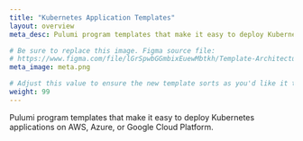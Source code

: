 ```yaml
---
title: "Kubernetes Application Templates"
layout: overview
meta_desc: Pulumi program templates that make it easy to deploy Kubernetes applications on AWS, Azure, or Google Cloud Platform.

# Be sure to replace this image. Figma source file:
# https://www.figma.com/file/lGrSpwbGGmbixEuewMbtkh/Template-Architecture-Diagrams?node-id=15%3A196
meta_image: meta.png

# Adjust this value to ensure the new template sorts as you'd like it to sort in the list.
weight: 99
---
```


Pulumi program templates that make it easy to deploy Kubernetes applications on AWS, Azure, or Google Cloud Platform.

